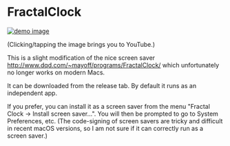 # FractalClock

[![demo image](http://img.youtube.com/vi/40zPc4GqxCI/0.jpg)](http://www.youtube.com/watch?v=40zPc4GqxCI) 

(Clicking/tapping the image brings you to YouTube.)

This is a slight modification of the nice screen saver 
http://www.dqd.com/~mayoff/programs/FractalClock/ which unfortunately no longer works on modern Macs.



It can be downloaded from the release tab. By default it runs as an independent app. 

If you prefer, you can install it as a screen saver from the menu "Fractal Clock → Install screen saver...".
You will then be prompted to go to System Preferences, etc. 
(The code-signing of screen savers are tricky and difficult in recent macOS versions, so I am not sure if it can correctly run as a screen saver.)
